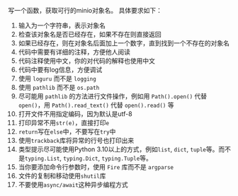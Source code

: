 写一个函数，获取可行的minio对象名。
具体要求如下：

1. 输入为一个字符串，表示对象名
2. 检查该对象名是否已经存在，如果不存在则直接返回
3. 如果已经存在，则在对象名后面加上一个数字，直到找到一个不存在的对象名
4.  代码中需要有详细的注释，方便他人阅读
5.  代码注释使用中文，你的对代码的解释也使用中文
6.  代码中要有log信息，方便调试
7.  使用 `loguru` 而不是 `logging`
8.  使用 `pathlib` 而不是 `os.path`
9.  尽可能用 `pathlib` 的方法进行文件操作，例如用 `Path().open()` 代替 `open()`，用 `Path().read_text()` 代替 `open().read()` 等
10. 打开文件不用指定编码，因为默认是utf-8
11. 打印异常不用`str(e)`，直接打印`e`
12. `return`写在`else`中，不要写在`try`中
13. 使用`trackback`库将异常的行号也打印出来
14. 类型提示尽可能使用Python 3.10以上的方式，例如`list`, `dict`, `tuple`等。而不是`typing.List`, `typing.Dict`, `typing.Tuple`等。
15. 当你要添加命令行参数时，使用 `Fire` 库而不是 `argparse`
16. 文件的复制和移动使用`shutil`库
17. 不要使用`async/await`这种异步编程方式
